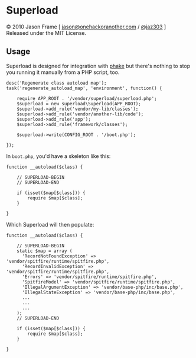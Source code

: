 Superload
=========

&copy; 2010 Jason Frame [ [jason@onehackoranother.com](mailto:jason@onehackoranother.com) / [@jaz303](http://twitter.com/jaz303) ]  
Released under the MIT License.

Usage
-----

Superload is designed for integration with [phake](http://github.com/jaz303/phake) but there's nothing to stop you running it manually from a PHP script, too.

    desc('Regenerate class autoload map');
    task('regenerate_autoload_map', 'environment', function() {

        require APP_ROOT . '/vendor/superload/superload.php';
        $superload = new superload\Superload(APP_ROOT);
        $superload->add_rule('vendor/my-lib/classes');
        $superload->add_rule('vendor/another-lib/code');
        $superload->add_rule('app');
        $superload->add_rule('framework/classes');
  
        $superload->write(CONFIG_ROOT . '/boot.php');

    });
    
In `boot.php`, you'd have a skeleton like this:

    function __autoload($class) {

        // SUPERLOAD-BEGIN
        // SUPERLOAD-END
    
        if (isset($map[$class])) {
            require $map[$class];
        }
    
    }
    
Which Superload will then populate:
    
    function __autoload($class) {

        // SUPERLOAD-BEGIN
        static $map = array (
          'RecordNotFoundException' => 'vendor/spitfire/runtime/spitfire.php',
          'RecordInvalidException' => 'vendor/spitfire/runtime/spitfire.php',
          'Errors' => 'vendor/spitfire/runtime/spitfire.php',
          'SpitfireModel' => 'vendor/spitfire/runtime/spitfire.php',
          'IllegalArgumentException' => 'vendor/base-php/inc/base.php',
          'IllegalStateException' => 'vendor/base-php/inc/base.php',
          ...
          ...
          ...
        );
        // SUPERLOAD-END
      
        if (isset($map[$class])) {
            require $map[$class];
        }

    }